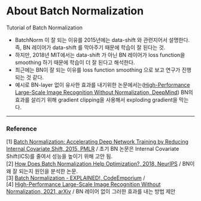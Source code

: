 # About Batch Normalization
Tutorial of Batch Normalization

- BatchNorm 이 잘 되는 이유를 2015년에는 data-shift 와 관련지어서 설명한다. 즉, BN 레이어가 data-shift 를 막아주기 때문에 학습이 잘 된다는 것.
- 하지만, 2018년 MIT에서는 data-shift 가 아닌 BN 레이어가 loss function을 smoothing 하기 때문에 학습이 더 잘 된다고 해석한다. 
- 최근에는 BN이 잘 되는 이유를 loss function smoothing 으로 보고 연구가 진행되는 것 같다. 
- 예시로 BN-layer 없이 유사한 효과를 내기위한 논문에서는([High-Performance Large-Scale Image Recognition Without Normalization, DeepMind](https://arxiv.org/abs/2102.06171)) BN의 효과를 살리기 위해 gradient clipping을 사용해서 exploding gradient을 막는다. 




***
### Reference 
[1] [Batch Normalization: Accelerating Deep Network Training by Reducing Internal Covariate Shift, 2015, PMLR](http://proceedings.mlr.press/v37/ioffe15.html) / 초기 BN 논문은 Internal Covariate Shift(ICS)를 줄여서 성능을 높이기 위해 고안 됨.  <br/>
[2] [How Does Batch Normalization Help Optimization?, 2018, NeurIPS](https://papers.nips.cc/paper/2018/hash/905056c1ac1dad141560467e0a99e1cf-Abstract.html) / BN이 왜 잘 되는지 원인을 분석한 논문. <br/>
[3] [Batch Normalization - EXPLAINED!, CodeEmporium](https://youtu.be/DtEq44FTPM4) / <br/>
[4] [High-Performance Large-Scale Image Recognition Without Normalization, 2021, arXiv](https://arxiv.org/abs/2102.06171) / BN 레이어 없이 그러한 효과를 내는 방법 제안<br/>
